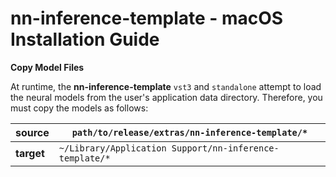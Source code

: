 # nn-inference-template - macOS Installation Guide

**Copy Model Files**

At runtime, the **nn-inference-template** ```vst3``` and ```standalone``` attempt to load the neural models from the user's application data directory. Therefore, you must copy the models as follows:

| **source** | ```path/to/release/extras/nn-inference-template/*```        |
|------------|-------------------------------------------------------------|
| **target** | ```~/Library/Application Support/nn-inference-template/*``` |

